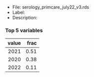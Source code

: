 

* File: serology_primcare_july22_v3.rds
* Label: 
* Description: 

### Top 5 variables
|   value |   frac |
|--------:|-------:|
|    2021 |   0.51 |
|    2020 |   0.38 |
|    2022 |   0.11 |
        